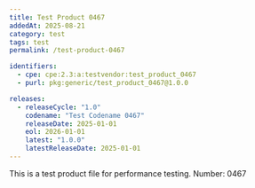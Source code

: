 ```yaml
---
title: Test Product 0467
addedAt: 2025-08-21
category: test
tags: test
permalink: /test-product-0467

identifiers:
  - cpe: cpe:2.3:a:testvendor:test_product_0467
  - purl: pkg:generic/test_product_0467@1.0.0

releases:
  - releaseCycle: "1.0"
    codename: "Test Codename 0467"
    releaseDate: 2025-01-01
    eol: 2026-01-01
    latest: "1.0.0"
    latestReleaseDate: 2025-01-01
---
```


This is a test product file for performance testing. Number: 0467
